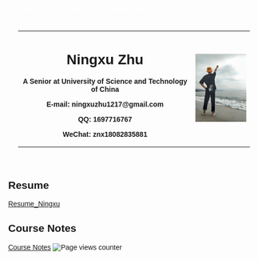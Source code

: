 <!DOCTYPE html>
<html lang="en">

<head>
  <meta charset="UTF-8">
  <meta name="viewport" content="width=device-width, initial-scale=1.0">
  <title>Ningxu Zhu's Website</title>
  <style>
    body {
      margin: 0;
      font-family: Arial, sans-serif;
    }
    .header {
      background-color: black;
      color: white;
      text-align: center;
      padding: 20px;
    }
    .navbar a {
      color: white;
      text-decoration: none;
      padding: 14px 20px;
      text-align: center;
    }
    .navbar a:hover {
      background-color: #575757;
    }
    .content {
      padding: 20px;
      text-align: center;
    }
  </style>
</head>

<body>
  <!-- 导航栏 -->
  <div class="navbar">
    <a href="#home">Home</a>
    <a href="#projects">Projects</a>
    <a href="#contact">Course Notes</a>
    <a href="#links">Links</a>
  </div>

  <!-- 内容部分 -->
  <div class="content">
    <table border="0">
      <tr>
        <td width="75%">
          <h1>Ningxu Zhu</h1>
          <p><b>A Senior at University of Science and Technology of China</b></p>
          <p><b>E-mail: ningxuzhu1217@gmail.com</b></p>
          <p><b>QQ: 1697716767</b></p>
          <p><b>WeChat: znx18082835881</b></p>
        </td>
        <td width="25%">
          <img src="/psc.jpg" alt="Profile Picture" width="100%">
        </td>
      </tr>
    </table>
  </div>

  <!-- 简历 -->
  <h2>Resume</h2>
  <a href="Ningxu_Zhu_resume_UC_Berkeley.pdf" target="_blank" rel="noopener noreferrer">Resume_Ningxu</a>

  <!-- 课程笔记 -->
  <h2>Course Notes</h2>
  <a href="/notes.html">Course Notes</a>

  <!-- GitHub访问统计 -->
  <img src="https://komarev.com/ghpvc/?username=ningxuzhu" alt="Page views counter">
</body>
</html>
